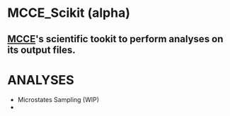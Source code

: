 # MCCE_Scikit (alpha)
## [MCCE](https://github.com/GunnerLab/Stable-MCCE)'s scientific tookit to perform analyses on its output files.

# ANALYSES
  * Microstates Sampling (WIP)
  *
